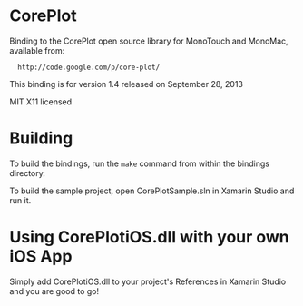 CorePlot
========

Binding to the CorePlot open source library for MonoTouch and MonoMac,
available from:

	  http://code.google.com/p/core-plot/

This binding is for version 1.4 released on September 28, 2013

MIT X11 licensed


Building
========

To build the bindings, run the `make` command from within the bindings
directory.

To build the sample project, open CorePlotSample.sln in Xamarin Studio and run it.


Using CorePlotiOS.dll with your own iOS App
======================================

Simply add CorePlotiOS.dll to your project's References in Xamarin Studio and you are
good to go!

